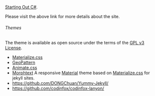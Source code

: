 [Starting Out C#](https://vikramnr.github.io/csharp).


Please visit the above link for more details about the site. 


###### Themes

The theme is available as open source under the terms of the [GPL v3 License](https://www.gnu.org/licenses/gpl-3.0.en.html).

* [Materialize.css](http://materializecss.com/)
* [GeoPattern](https://github.com/btmills/geopattern/)
* [Animate.css](https://daneden.github.io/animate.css/)
* [Morphtext](http://morphext.fyianlai.com/)
A responsive [Material](https://material.io/) theme based on [Materialize.css](http://materializecss.com/) for jekyll sites.
* https://github.com/DONGChuan/Yummy-Jekyll/
* https://github.com/codinfox/codinfox-lanyon/
